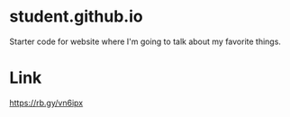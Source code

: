 # student.github.io
Starter code for website where I'm going to talk about my favorite things.

# Link
 https://rb.gy/vn6ipx
